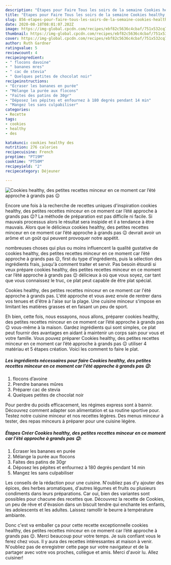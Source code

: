```yaml
---
description: "Étapes pour Faire Tous les soirs de la semaine Cookies healthy, des petites recettes minceur en ce moment car l’été approche à grands pas 😉"
title: "Étapes pour Faire Tous les soirs de la semaine Cookies healthy, des petites recettes minceur en ce moment car l’été approche à grands pas 😉"
slug: 856-etapes-pour-faire-tous-les-soirs-de-la-semaine-cookies-healthy-des-petites-recettes-minceur-en-ce-moment-car-lete-approche-a-grands-pas
date: 2020-08-18T08:01:07.202Z
image: https://img-global.cpcdn.com/recipes/ebf82c5636c4cbaf/751x532cq70/cookies-healthy-des-petites-recettes-minceur-en-ce-moment-car-lete-approche-a-grands-pas-😉-photo-principale-de-la-recette.jpg
thumbnail: https://img-global.cpcdn.com/recipes/ebf82c5636c4cbaf/751x532cq70/cookies-healthy-des-petites-recettes-minceur-en-ce-moment-car-lete-approche-a-grands-pas-😉-photo-principale-de-la-recette.jpg
cover: https://img-global.cpcdn.com/recipes/ebf82c5636c4cbaf/751x532cq70/cookies-healthy-des-petites-recettes-minceur-en-ce-moment-car-lete-approche-a-grands-pas-😉-photo-principale-de-la-recette.jpg
author: Ruth Gardner
ratingvalue: 5
reviewcount: 4
recipeingredient:
- " flocons davoine"
- " bananes mres"
- " cac de stevia"
- " Quelques petites de chocolat noir"
recipeinstructions:
- "Écraser les bananes en purée"
- "Mélange la purée aux flocons"
- "Faites des patins de 30gr"
- "Déposez les pépites et enfournez à 180 degrés pendant 14 min"
- "Mangez les sans culpabiliser"
categories:
- Recette
tags:
- cookies
- healthy
- des

katakunci: cookies healthy des 
nutrition: 276 calories
recipecuisine: French
preptime: "PT19M"
cooktime: "PT50M"
recipeyield: "2"
recipecategory: Déjeuner

---
```



![Cookies healthy, des petites recettes minceur en ce moment car l’été approche à grands pas 😉](https://img-global.cpcdn.com/recipes/ebf82c5636c4cbaf/751x532cq70/cookies-healthy-des-petites-recettes-minceur-en-ce-moment-car-lete-approche-a-grands-pas-😉-photo-principale-de-la-recette.jpg)

Encore une fois à la recherche de recettes uniques d'inspiration cookies healthy, des petites recettes minceur en ce moment car l’été approche à grands pas 😉? La méthode de préparation est pas difficile ni facile. Si mauvais processus alors le résultat sera insipide et il a tendance à être mauvais. Alors que le délicieux cookies healthy, des petites recettes minceur en ce moment car l’été approche à grands pas 😉 devrait avoir un arôme et un goût qui peuvent provoquer notre appétit.

nombreuses choses qui plus ou moins influencent la qualité gustative de cookies healthy, des petites recettes minceur en ce moment car l’été approche à grands pas 😉, first du type d'ingrédients, puis la sélection des ingrédients frais, jusqu'à comment traiter et servir. Pas besoin étourdi si veux prépare cookies healthy, des petites recettes minceur en ce moment car l’été approche à grands pas 😉 délicieux à où que vous soyez, car tant que vous connaissez le truc, ce plat peut capable de être plat spécial.

Cookies healthy, des petites recettes minceur en ce moment car l&#39;été approche à grands pas. L&#39;été approche et vous avez envie de rentrer dans vos tenues et d&#39;être à l&#39;aise sur la plage. Une cuisine minceur s&#39;impose en limitant les matières grasses et en faisant un peu de sport.


Eh bien, cette fois, nous essayons, nous allons, préparer cookies healthy, des petites recettes minceur en ce moment car l’été approche à grands pas 😉 vous-même à la maison. Gardez ingrédients qui sont simples, ce plat peut fournir des avantages en aidant à maintenir un corps sain pour vous et votre famille. Vous pouvez préparer Cookies healthy, des petites recettes minceur en ce moment car l’été approche à grands pas 😉 utiliser 4 matériau et 5 étapes création. Voici les comment to faire le plat.

<!--inarticleads1-->

##### Les ingrédients nécessaires pour faire Cookies healthy, des petites recettes minceur en ce moment car l’été approche à grands pas 😉:

1.   flocons d’avoine
1. Prendre  bananes mûres
1. Préparer  cac de stevia
1.   Quelques petites de chocolat noir


Pour perdre du poids efficacement, les régimes express sont à bannir. Découvrez comment adapter son alimentation et sa routine sportive pour. Testez notre cuisine minceur et nos recettes légères. Des menus minceur à tester, des repas minceurs à préparer pour une cuisine légère. 

<!--inarticleads2-->

##### Étapes Créer Cookies healthy, des petites recettes minceur en ce moment car l’été approche à grands pas 😉:

1. Écraser les bananes en purée
1. Mélange la purée aux flocons
1. Faites des patins de 30gr
1. Déposez les pépites et enfournez à 180 degrés pendant 14 min
1. Mangez les sans culpabiliser


Les conseils de la rédaction pour une cuisine. N&#39;oubliez pas d&#39;y ajouter des épices, des herbes aromatiques, d&#39;autres légumes et fruits ou plusieurs condiments dans leurs préparations. Car oui, bien des variantes sont possibles pour chacune des recettes que. Découvrez la recette de Cookies, un peu de rêve et d&#39;évasion dans un biscuit tendre qui enchante les enfants, les adolescents et les adultes. Laissez ramollir le beurre à température ambiante. 


Donc c'est va emballer ça pour cette recette exceptionnelle cookies healthy, des petites recettes minceur en ce moment car l’été approche à grands pas 😉. Merci beaucoup pour votre temps. Je suis confiant vous le ferez chez vous. Il y aura des recettes  intéressantes at maison à venir. N'oubliez pas de enregistrer cette page sur votre navigateur et de la partager avec votre vos proches, collègue et amis. Merci d'avoir lu. Allez cuisiner!
